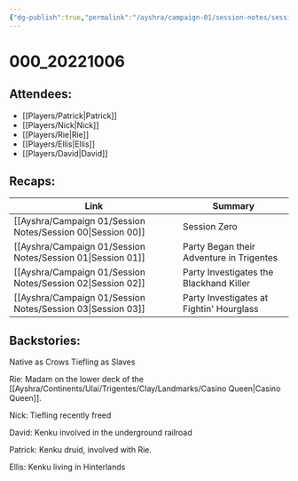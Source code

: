 ```yaml
---
{"dg-publish":true,"permalink":"/ayshra/campaign-01/session-notes/session-00/","dgShowLocalGraph":true}
---
```


# 000_20221006

## Attendees:
- [[Players/Patrick\|Patrick]]
- [[Players/Nick\|Nick]]
- [[Players/Rie\|Rie]]
- [[Players/Ellis\|Ellis]]
- [[Players/David\|David]]

## Recaps:
| Link                                                           | Summary                                  |
| -------------------------------------------------------------- | ---------------------------------------- |
| [[Ayshra/Campaign 01/Session Notes/Session 00\|Session 00]] | Session Zero                             |
| [[Ayshra/Campaign 01/Session Notes/Session 01\|Session 01]] | Party Began their Adventure in Trigentes |
| [[Ayshra/Campaign 01/Session Notes/Session 02\|Session 02]] | Party Investigates the Blackhand Killer  |
| [[Ayshra/Campaign 01/Session Notes/Session 03\|Session 03]] | Party Investigates at Fightin' Hourglass |


## Backstories:


Native as Crows
Tiefling as Slaves


Rie:
Madam on the lower deck of the [[Ayshra/Continents/Ulai/Trigentes/Clay/Landmarks/Casino Queen\|Casino Queen]]. 

Nick:
Tiefling recently freed

David:
Kenku involved in the underground railroad

Patrick:
Kenku druid, involved with Rie.

Ellis:
Kenku living in Hinterlands
